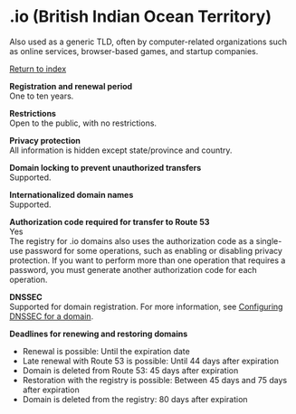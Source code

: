 # \.io \(British Indian Ocean Territory\)<a name="io"></a>

Also used as a generic TLD, often by computer\-related organizations such as online services, browser\-based games, and startup companies\.

[Return to index](registrar-tld-list.md#index)

**Registration and renewal period**  
One to ten years\.

**Restrictions**  
Open to the public, with no restrictions\.

**Privacy protection**  
All information is hidden except state/province and country\.

**Domain locking to prevent unauthorized transfers**  
Supported\.

**Internationalized domain names**  
Supported\.

**Authorization code required for transfer to Route 53**  
Yes  
The registry for \.io domains also uses the authorization code as a single\-use password for some operations, such as enabling or disabling privacy protection\. If you want to perform more than one operation that requires a password, you must generate another authorization code for each operation\.

**DNSSEC**  
Supported for domain registration\. For more information, see [Configuring DNSSEC for a domain](domain-configure-dnssec.md)\.

**Deadlines for renewing and restoring domains**  
+ Renewal is possible: Until the expiration date
+ Late renewal with Route 53 is possible: Until 44 days after expiration
+ Domain is deleted from Route 53: 45 days after expiration
+ Restoration with the registry is possible: Between 45 days and 75 days after expiration
+ Domain is deleted from the registry: 80 days after expiration